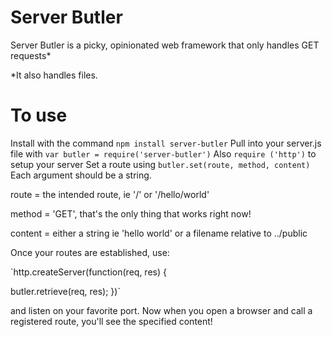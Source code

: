 # Server Butler

Server Butler is a picky, opinionated web framework that only handles GET requests*
<p>*It also handles files.</p>


# To use

Install with the command `npm install server-butler`
Pull into your server.js file with `var butler = require('server-butler')`
Also `require ('http')` to setup your server
Set a route using `butler.set(route, method, content)` Each argument should be a string.
<p> route = the intended route, ie '/' or '/hello/world' </p>
<p> method = 'GET', that's the only thing that works right now! </p>
<p> content = either a string ie 'hello world' or a filename relative to ../public</p>
<p>
<p> Once your routes are established, use:</p>
 `http.createServer(function(req, res) { </p>
  butler.retrieve(req, res);
})`</p>
<p> and listen on your favorite port.  Now when you open a browser and call a registered route, you'll see the specified content!

